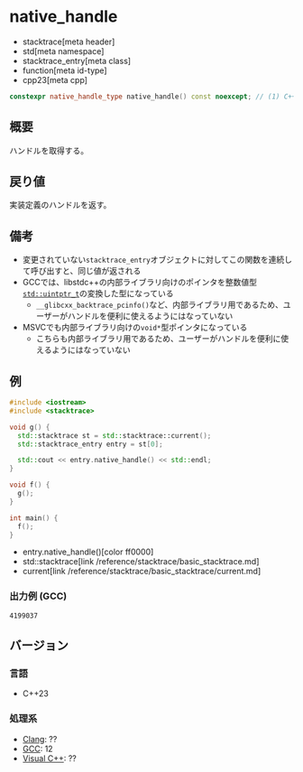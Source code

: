 # native_handle
* stacktrace[meta header]
* std[meta namespace]
* stacktrace_entry[meta class]
* function[meta id-type]
* cpp23[meta cpp]

```cpp
constexpr native_handle_type native_handle() const noexcept; // (1) C++23
```

## 概要
ハンドルを取得する。


## 戻り値
実装定義のハンドルを返す。


## 備考
- 変更されていない`stacktrace_entry`オブジェクトに対してこの関数を連続して呼び出すと、同じ値が返される
- GCCでは、libstdc++の内部ライブラリ向けのポインタを整数値型[`std::uintptr_t`](/reference/cstdint/uintptr_t.md)の変換した型になっている
    - `__glibcxx_backtrace_pcinfo()`など、内部ライブラリ用であるため、ユーザーがハンドルを便利に使えるようにはなっていない
- MSVCでも内部ライブラリ向けの`void*`型ポインタになっている
    - こちらも内部ライブラリ用であるため、ユーザーがハンドルを便利に使えるようにはなっていない


## 例
```cpp example
#include <iostream>
#include <stacktrace>

void g() {
  std::stacktrace st = std::stacktrace::current();
  std::stacktrace_entry entry = st[0];

  std::cout << entry.native_handle() << std::endl;
}

void f() {
  g();
}

int main() {
  f();
}
```
* entry.native_handle()[color ff0000]
* std::stacktrace[link /reference/stacktrace/basic_stacktrace.md]
* current[link /reference/stacktrace/basic_stacktrace/current.md]

### 出力例 (GCC)
```
4199037
```


## バージョン
### 言語
- C++23

### 処理系
- [Clang](/implementation.md#clang): ??
- [GCC](/implementation.md#gcc): 12
- [Visual C++](/implementation.md#visual_cpp): ??
